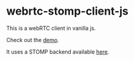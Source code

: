 # webrtc-stomp-client-js
This is a webRTC client in vanilla js.

Check out the [demo](https://webrtcvideochat.paperwave.xyz/).

It uses a STOMP backend available [here](https://github.com/thorn117/webrtc-stomp-server).
